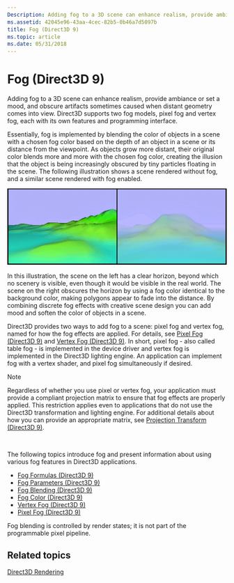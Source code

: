 ```yaml
---
Description: Adding fog to a 3D scene can enhance realism, provide ambiance or set a mood, and obscure artifacts sometimes caused when distant geometry comes into view.
ms.assetid: 42045e96-43aa-4cec-82b5-0b46a7d5097b
title: Fog (Direct3D 9)
ms.topic: article
ms.date: 05/31/2018
---
```


# Fog (Direct3D 9)

Adding fog to a 3D scene can enhance realism, provide ambiance or set a mood, and obscure artifacts sometimes caused when distant geometry comes into view. Direct3D supports two fog models, pixel fog and vertex fog, each with its own features and programming interface.

Essentially, fog is implemented by blending the color of objects in a scene with a chosen fog color based on the depth of an object in a scene or its distance from the viewpoint. As objects grow more distant, their original color blends more and more with the chosen fog color, creating the illusion that the object is being increasingly obscured by tiny particles floating in the scene. The following illustration shows a scene rendered without fog, and a similar scene rendered with fog enabled.

![illustration of the same scene with and without fog](images/fogcomp.png)

In this illustration, the scene on the left has a clear horizon, beyond which no scenery is visible, even though it would be visible in the real world. The scene on the right obscures the horizon by using a fog color identical to the background color, making polygons appear to fade into the distance. By combining discrete fog effects with creative scene design you can add mood and soften the color of objects in a scene.

Direct3D provides two ways to add fog to a scene: pixel fog and vertex fog, named for how the fog effects are applied. For details, see [Pixel Fog (Direct3D 9)](pixel-fog.md) and [Vertex Fog (Direct3D 9)](vertex-fog.md). In short, pixel fog - also called table fog - is implemented in the device driver and vertex fog is implemented in the Direct3D lighting engine. An application can implement fog with a vertex shader, and pixel fog simultaneously if desired.

> [!Note]  
> Regardless of whether you use pixel or vertex fog, your application must provide a compliant projection matrix to ensure that fog effects are properly applied. This restriction applies even to applications that do not use the Direct3D transformation and lighting engine. For additional details about how you can provide an appropriate matrix, see [Projection Transform (Direct3D 9)](projection-transform.md).

 

The following topics introduce fog and present information about using various fog features in Direct3D applications.

-   [Fog Formulas (Direct3D 9)](fog-formulas.md)
-   [Fog Parameters (Direct3D 9)](fog-parameters.md)
-   [Fog Blending (Direct3D 9)](fog-blending.md)
-   [Fog Color (Direct3D 9)](fog-color.md)
-   [Vertex Fog (Direct3D 9)](vertex-fog.md)
-   [Pixel Fog (Direct3D 9)](pixel-fog.md)

Fog blending is controlled by render states; it is not part of the programmable pixel pipeline.

## Related topics

<dl> <dt>

[Direct3D Rendering](direct3d-rendering.md)
</dt> </dl>

 

 



